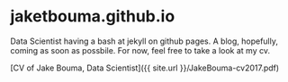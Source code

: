 # jaketbouma.github.io
Data Scientist having a bash at jekyll on github pages.
A blog, hopefully, coming as soon as possbile.  For now, feel free to take a look at my cv.

[CV of Jake Bouma, Data Scientist]({{ site.url }}/JakeBouma-cv2017.pdf)

